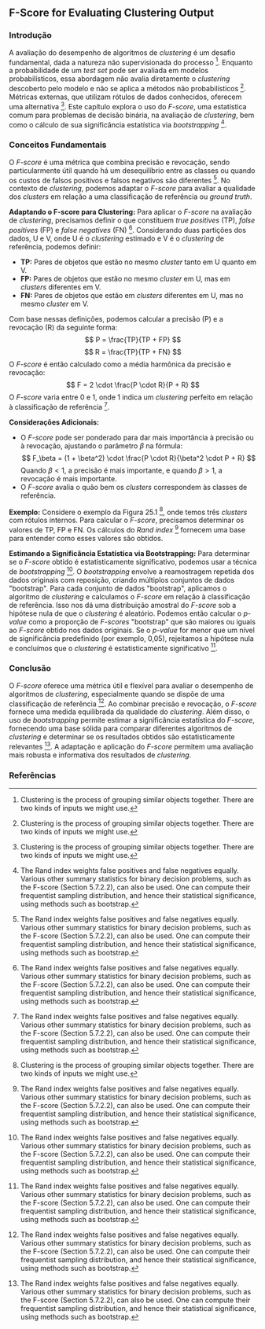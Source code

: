 ## F-Score for Evaluating Clustering Output

### Introdução
A avaliação do desempenho de algoritmos de *clustering* é um desafio fundamental, dada a natureza não supervisionada do processo [^877]. Enquanto a probabilidade de um *test set* pode ser avaliada em modelos probabilísticos, essa abordagem não avalia diretamente o *clustering* descoberto pelo modelo e não se aplica a métodos não probabilísticos [^877]. Métricas externas, que utilizam rótulos de dados conhecidos, oferecem uma alternativa [^877]. Este capítulo explora o uso do *F-score*, uma estatística comum para problemas de decisão binária, na avaliação de *clustering*, bem como o cálculo de sua significância estatística via *bootstrapping* [^878].

### Conceitos Fundamentais
O *F-score* é uma métrica que combina precisão e revocação, sendo particularmente útil quando há um desequilíbrio entre as classes ou quando os custos de falsos positivos e falsos negativos são diferentes [^878]. No contexto de *clustering*, podemos adaptar o *F-score* para avaliar a qualidade dos *clusters* em relação a uma classificação de referência ou *ground truth*.

**Adaptando o F-score para Clustering:**
Para aplicar o *F-score* na avaliação de *clustering*, precisamos definir o que constituem *true positives* (TP), *false positives* (FP) e *false negatives* (FN) [^878]. Considerando duas partições dos dados, U e V, onde U é o *clustering* estimado e V é o *clustering* de referência, podemos definir:
*   **TP:** Pares de objetos que estão no mesmo *cluster* tanto em U quanto em V.
*   **FP:** Pares de objetos que estão no mesmo *cluster* em U, mas em *clusters* diferentes em V.
*   **FN:** Pares de objetos que estão em *clusters* diferentes em U, mas no mesmo *cluster* em V.

Com base nessas definições, podemos calcular a precisão (P) e a revocação (R) da seguinte forma:
$$ P = \frac{TP}{TP + FP} $$
$$ R = \frac{TP}{TP + FN} $$
O *F-score* é então calculado como a média harmônica da precisão e revocação:
$$ F = 2 \cdot \frac{P \cdot R}{P + R} $$
O *F-score* varia entre 0 e 1, onde 1 indica um *clustering* perfeito em relação à classificação de referência [^878].

**Considerações Adicionais:**
*   O *F-score* pode ser ponderado para dar mais importância à precisão ou à revocação, ajustando o parâmetro $\beta$ na fórmula:
    $$     F_\beta = (1 + \beta^2) \cdot \frac{P \cdot R}{\beta^2 \cdot P + R}     $$
    Quando $\beta < 1$, a precisão é mais importante, e quando $\beta > 1$, a revocação é mais importante.
*   O *F-score* avalia o quão bem os *clusters* correspondem às classes de referência.

**Exemplo:**
Considere o exemplo da Figura 25.1 [^877], onde temos três *clusters* com rótulos internos. Para calcular o *F-score*, precisamos determinar os valores de TP, FP e FN. Os cálculos do *Rand index* [^878] fornecem uma base para entender como esses valores são obtidos.

**Estimando a Significância Estatística via Bootstrapping:**
Para determinar se o *F-score* obtido é estatisticamente significativo, podemos usar a técnica de *bootstrapping* [^878]. O *bootstrapping* envolve a reamostragem repetida dos dados originais com reposição, criando múltiplos conjuntos de dados "bootstrap". Para cada conjunto de dados "bootstrap", aplicamos o algoritmo de *clustering* e calculamos o *F-score* em relação à classificação de referência. Isso nos dá uma distribuição amostral do *F-score* sob a hipótese nula de que o *clustering* é aleatório. Podemos então calcular o *p-value* como a proporção de *F-scores* "bootstrap" que são maiores ou iguais ao *F-score* obtido nos dados originais. Se o *p-value* for menor que um nível de significância predefinido (por exemplo, 0,05), rejeitamos a hipótese nula e concluímos que o *clustering* é estatisticamente significativo [^878].

### Conclusão
O *F-score* oferece uma métrica útil e flexível para avaliar o desempenho de algoritmos de *clustering*, especialmente quando se dispõe de uma classificação de referência [^878]. Ao combinar precisão e revocação, o *F-score* fornece uma medida equilibrada da qualidade do *clustering*. Além disso, o uso de *bootstrapping* permite estimar a significância estatística do *F-score*, fornecendo uma base sólida para comparar diferentes algoritmos de *clustering* e determinar se os resultados obtidos são estatisticamente relevantes [^878]. A adaptação e aplicação do *F-score* permitem uma avaliação mais robusta e informativa dos resultados de *clustering*.

### Referências
[^877]: Clustering is the process of grouping similar objects together. There are two kinds of inputs we might use.
[^878]: The Rand index weights false positives and false negatives equally. Various other summary statistics for binary decision problems, such as the F-score (Section 5.7.2.2), can also be used. One can compute their frequentist sampling distribution, and hence their statistical significance, using methods such as bootstrap.
<!-- END -->